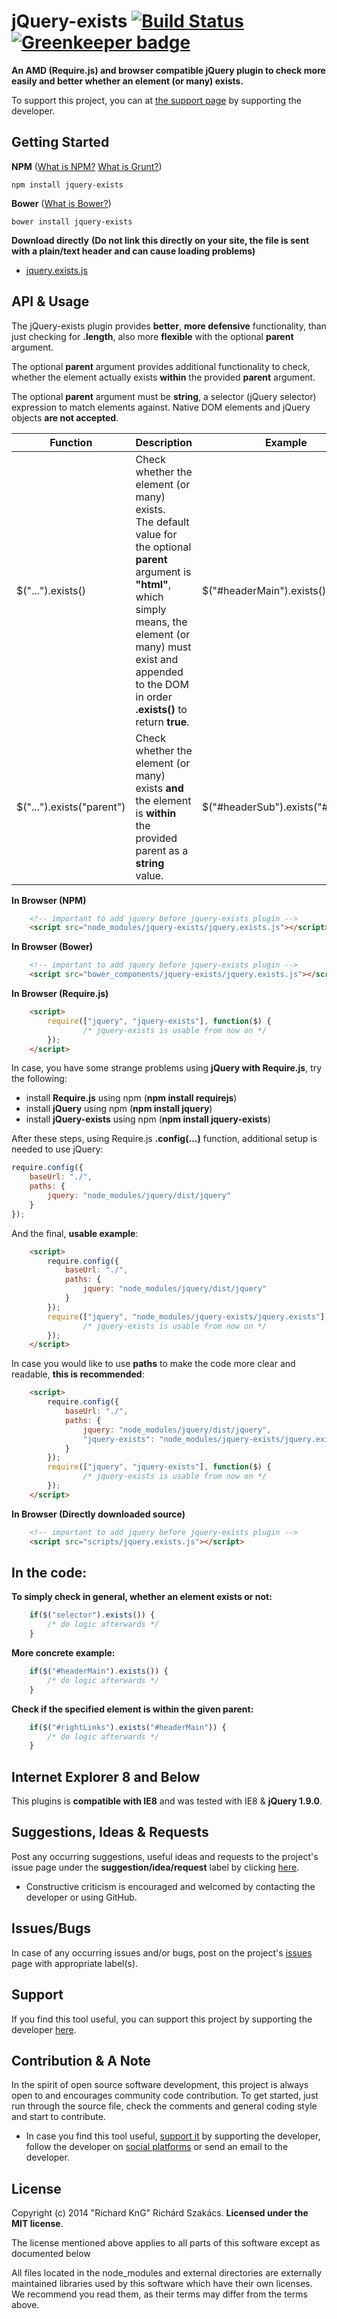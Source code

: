 jQuery-exists [![Build Status](https://travis-ci.org/richard-kng/jquery-exists.svg?branch=master)](https://travis-ci.org/richard-kng/jquery-exists) [![Greenkeeper badge](https://badges.greenkeeper.io/richrdkng/jquery-exists.svg)](https://greenkeeper.io/)
=============
__An AMD (Require.js) and browser compatible jQuery plugin to check more easily and better whether an element (or many) exists.__

To support this project, you can at [the support page](http://richard-kng.github.io/support/) by supporting the developer.

Getting Started
---------------

__NPM__ ([What is NPM?](https://docs.nodejitsu.com/articles/getting-started/npm/what-is-npm) [What is Grunt?](http://gruntjs.com/))

    npm install jquery-exists

__Bower__ ([What is Bower?](http://bower.io/))

    bower install jquery-exists

__Download directly__ __(Do not link this directly on your site, the file is sent with a plain/text header and can cause loading problems)__

- [jquery.exists.js](https://raw.githubusercontent.com/richard-kng/jquery-exists/master/lib/jquery.exists.js)

API & Usage
-----------
The jQuery-exists plugin provides __better__, __more defensive__ functionality, than just checking for __.length__, also more __flexible__ with the optional __parent__ argument.

The optional __parent__ argument provides additional functionality to check, whether the element actually exists __within__ the provided __parent__ argument.

The optional __parent__ argument must be __string__, a selector (jQuery selector) expression to match elements against. Native DOM elements and jQuery objects __are not accepted__.

| Function | Description | Example |
| -------- | ----------- | ------- |
| $("...").exists() | Check whether the element (or many) exists.<br>The default value for the optional __parent__ argument is __"html"__, which simply means, the element (or many) must exist and appended to the DOM in order __.exists()__ to return __true__. | $("#headerMain").exists() |
| $("...").exists("parent") | Check whether the element (or many) exists __and__ the element is __within__ the provided parent as a __string__ value. | $("#headerSub").exists("#header") |

__In Browser (NPM)__
```html
    <!-- important to add jquery before jquery-exists plugin -->
    <script src="node_modules/jquery-exists/jquery.exists.js"></script>
```
__In Browser (Bower)__
```html
    <!-- important to add jquery before jquery-exists plugin -->
    <script src="bower_components/jquery-exists/jquery.exists.js"></script>
```
__In Browser (Require.js)__
```html
    <script>
        require(["jquery", "jquery-exists"], function($) {
                /* jquery-exists is usable from now on */
        });
    </script>
```
In case, you have some strange problems using __jQuery with Require.js__, try the following:
 - install __Require.js__ using npm (__npm install requirejs__)
 - install __jQuery__ using npm (__npm install jquery__)
 - install __jQuery-exists__ using npm (__npm install jquery-exists__)

After these steps, using Require.js __.config(...)__ function, additional setup is needed to use jQuery:
```javascript
require.config({
    baseUrl: "./",
    paths: {
        jquery: "node_modules/jquery/dist/jquery"
    }
});
```
And the final, __usable example__:
```html
    <script>
        require.config({
            baseUrl: "./",
            paths: {
                jquery: "node_modules/jquery/dist/jquery"
            }
        });
        require(["jquery", "node_modules/jquery-exists/jquery.exists"], function($) {
                /* jquery-exists is usable from now on */
        });
    </script>
```
In case you would like to use __paths__ to make the code more clear and readable, __this is recommended__:
```html
    <script>
        require.config({
            baseUrl: "./",
            paths: {
                jquery: "node_modules/jquery/dist/jquery",
                "jquery-exists": "node_modules/jquery-exists/jquery.exists"
            }
        });
        require(["jquery", "jquery-exists"], function($) {
                /* jquery-exists is usable from now on */
        });
    </script>
```
__In Browser (Directly downloaded source)__
```html
    <!-- important to add jquery before jquery-exists plugin -->
    <script src="scripts/jquery.exists.js"></script>
```
In the code:
------------
__To simply check in general, whether an element exists or not:__
```javascript
    if($("selector").exists()) {
        /* do logic afterwards */
    }
```
__More concrete example:__
```javascript
    if($("#headerMain").exists()) {
        /* do logic afterwards */
    }
```
__Check if the specified element is within the given parent:__
```javascript
    if($("#rightLinks").exists("#headerMain")) {
        /* do logic afterwards */
    }
```
Internet Explorer 8 and Below
-----------------------------
This plugins is __compatible with IE8__ and was tested with IE8 & __jQuery 1.9.0__.

Suggestions, Ideas & Requests
-----------------------------
Post any occurring suggestions, useful ideas and requests to the project's issue page under the __suggestion/idea/request__ label by clicking [here](https://github.com/richard-kng/jquery-exists/labels/suggestion/idea/request).

 - Constructive criticism is encouraged and welcomed by contacting the developer or using GitHub.

Issues/Bugs
-----------
In case of any occurring issues and/or bugs, post on the project's [issues](https://github.com/richard-kng/jquery-exists/issues) page with appropriate label(s).

Support
-------
If you find this tool useful, you can support this project by supporting the developer [here](http://richard-kng.github.io/support/).

Contribution & A Note
---------------------
In the spirit of open source software development, this project is always open to and encourages community code contribution. To get started, just run through the source file, check the comments and general coding style and start to contribute.

- In case you find this tool useful, [support it](http://richard-kng.github.io/support/) by supporting the developer, follow the developer on [social platforms](http://richard-kng.github.io/support/#social) or send an email to the developer.

License
-------
Copyright (c) 2014 "Richard KnG" Richárd Szakács. __Licensed under the MIT license__.

The license mentioned above applies to all parts of this software except as
documented below

All files located in the node_modules and external directories are
externally maintained libraries used by this software which have their
own licenses. We recommend you read them, as their terms may differ from
the terms above.